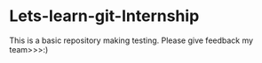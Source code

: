 # Lets-learn-git-Internship
This is a basic repository making testing. Please give feedback my team>>>:)
